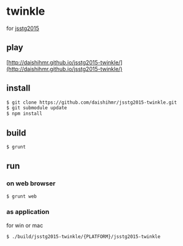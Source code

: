 # twinkle

for [jsstg2015](http://jp.wgld.org/jsstg/2015f/)

## play

[http://daishihmr.github.io/jsstg2015-twinkle/](http://daishihmr.github.io/jsstg2015-twinkle/)

## install

```bash
$ git clone https://github.com/daishihmr/jsstg2015-twinkle.git
$ git submodule update
$ npm install
```

## build

```bash
$ grunt
```

## run

### on web browser

```bash
$ grunt web
```

### as application

for win or mac

```bash
$ ./build/jsstg2015-twinkle/{PLATFORM}/jsstg2015-twinkle
```

